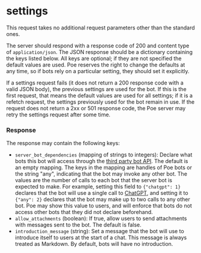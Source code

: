 # settings

This request takes no additional request parameters other than the standard ones.

The server should respond with a response code of 200 and content type of `application/json`. The JSON response should be a dictionary containing the keys listed below. All keys are optional; if they are not specified the default values are used. Poe reserves the right to change the defaults at any time, so if bots rely on a particular setting, they should set it explicitly.

If a settings request fails (it does not return a 200 response code with a valid JSON body), the previous settings are used for the bot. If this is the first request, that means the default values are used for all settings; if it is a refetch request, the settings previously used for the bot remain in use. If the request does not return a 2xx or 501 response code, the Poe server may retry the settings request after some time.

### Response

The response may contain the following keys:

* `server_bot_dependencies` (mapping of strings to integers): Declare what bots this bot will access through the [third party bot API](../../accessing-other-bots-on-poe.md). The default is an empty mapping. The keys in the mapping are handles of Poe bots or the string "any", indicating that the bot may invoke any other bot. The values are the number of calls to each bot that the server bot is expected to make. For example, setting this field to `{"chatgpt": 1}` declares that the bot will use a single call to [ChatGPT](https://poe.com/ChatGPT), and setting it to `{"any": 2}` declares that the bot may make up to two calls to any other bot. Poe may show this value to users, and will enforce that bots do not access other bots that they did not declare beforehand.
* `allow_attachments` (boolean): If true, allow users to send attachments with messages sent to the bot. The default is false.
* `introduction_message` (string): Set a message that the bot will use to introduce itself to users at the start of a chat. This message is always treated as Markdown. By default, bots will have no introduction.
